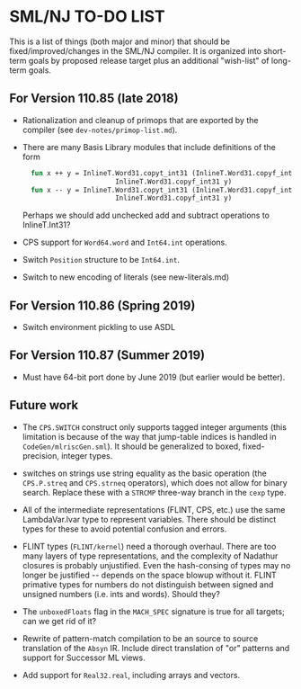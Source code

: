 # SML/NJ TO-DO LIST

This is a list of things (both major and minor) that should be fixed/improved/changes
in the SML/NJ compiler.  It is organized into short-term goals by proposed release
target plus an additional "wish-list" of long-term goals.

## For Version 110.85 (late 2018)

  * Rationalization and cleanup of primops that are exported by the compiler
    (see `dev-notes/primop-list.md`).

  * There are many Basis Library modules that include definitions of the form
    ````sml
      fun x ++ y = InlineT.Word31.copyt_int31 (InlineT.Word31.copyf_int31 x +
					       InlineT.Word31.copyf_int31 y)
      fun x -- y = InlineT.Word31.copyt_int31 (InlineT.Word31.copyf_int31 x -
					       InlineT.Word31.copyf_int31 y)
    ````
    Perhaps we should add unchecked add and subtract operations to InlineT.Int31?

  * CPS support for `Word64.word` and `Int64.int` operations.

  * Switch `Position` structure to be `Int64.int`.

  * Switch to new encoding of literals (see new-literals.md)

## For Version 110.86 (Spring 2019)

  * Switch environment pickling to use ASDL

## For Version 110.87 (Summer 2019)

  * Must have 64-bit port done by June 2019 (but earlier would be better).

## Future work

  * The `CPS.SWITCH` construct only supports tagged integer arguments (this limitation
    is because of the way that jump-table indices is handled in `CodeGen/mlriscGen.sml`).
    It should be generalized to boxed, fixed-precision, integer types.

  * switches on strings use string equality as the basic operation (the `CPS.P.streq` and
    `CPS.strneq` operators), which does not allow for binary search.  Replace these with
    a `STRCMP` three-way branch in the `cexp` type.

  * All of the intermediate representations (FLINT, CPS, etc.) use the same LambdaVar.lvar
    type to represent variables.  There should be distinct types for these to avoid
    potential confusion and errors.

  * FLINT types (`FLINT/kernel`) need a thorough overhaul. There are too
    many layers of type representations, and the complexity of Nadathur
    closures is probably unjustified. Even the hash-consing of types may
    no longer be justified -- depends on the space blowup without
    it. FLINT primative types for numbers do not distinguish between
    signed and unsigned numbers (i.e. ints and words). Should they?

  * The `unboxedFloats` flag in the `MACH_SPEC` signature is true for all targets; can
    we get rid of it?

  * Rewrite of pattern-match compilation to be an source to source translation of the
    `Absyn` IR.  Include direct translation of "or" patterns and support for Successor
    ML views.

  * Add support for `Real32.real`, including arrays and vectors.
